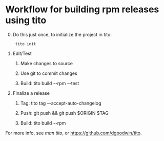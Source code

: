 Workflow for building rpm releases using tito
=============================================

0. Do this just once, to initialize the project in tito:

        tito init


1. Edit/Test

    1. Make changes to source

    2. Use git to commit changes

    3. Build: tito build --rpm --test


2. Finalize a release

    1. Tag: tito tag --accept-auto-changelog

    2. Push: git push && git push $ORIGIN $TAG

    3. Build: tito build --rpm


For more info, see *man tito*, or https://github.com/dgoodwin/tito.
